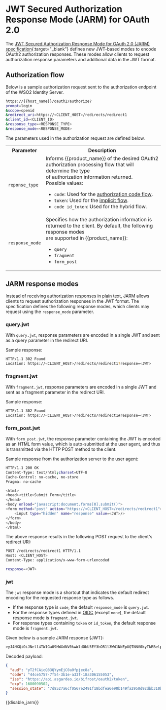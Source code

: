 # JWT Secured Authorization Response Mode (JARM) for OAuth 2.0

The [JWT Secured Authorization Response Mode for OAuth 2.0 (JARM) specification](https://openid.net/specs/openid-financial-api-jarm-ID1.html){:target="_blank"} defines new JWT-based modes to encode OAuth2 authorization responses. These modes allow clients to request authorization response parameters and additional data in the JWT format.

## Authorization flow

Below is a sample authorization request sent to the authorization endpoint of the WSO2 Identity Server.

```bash
https://{{host_name}}/oauth2/authorize?
prompt=login
&scope=openid
&redirect_uri=https://<CLIENT_HOST>/redirects/redirect1
&client_id=<CLIENT_ID>
&response_type=<RESPONSE_TYPE>
&response_mode=<RESPONSE_MODE>
```

The parameters used in the authorization request are defined below.

<table>
    <tr>
        <th>Parameter</th>
        <th>Description</th>
    </tr>
    <tr>
        <td><code>reponse_type</code></td>
        <td>
            Informs {{product_name}} of the desired OAuth2 authorization processing flow that will determine the type</br> of authorization information returned.</br>
            Possible values:
            <ul>
                <li>
                    <code>code</code>: Used for the <a href="{{base_path}}/references/grant-types/#authorization-code-grant">authorization code flow</a>.
                </li>
                <li>
                    <code>token</code>: Used for the <a href="{{base_path}}/references/grant-types/#implicit-grant">implicit flow</a>.
                </li>
                <li>
                    <code>code id_token</code>: Used for the <!-- TODO   <a href="../openid-connect-hybrid-flow">-->hybrid flow</a>.
                </li>
            </ul>
        </td>
    </tr>
    <tr>
        <td><code>response_mode</code></td>
        <td>Specifies how the authorization information is returned to the client. By default, the following response modes </br> are supported in {{product_name}}:
            <ul>
                <li><code>query</code></li>
                <li><code>fragment</code></li>
                <li><code>form_post</code></li>
            </ul>
        </td>
    </tr>
</table>

## JARM response modes

Instead of receiving authorization responses in plain text, JARM allows clients to request authorization responses in the JWT format. The specification defines the following response modes, which clients may request using the `response_mode` parameter.

### query.jwt
  
With `query.jwt`, response parameters are encoded in a single JWT and sent as a query parameter in the redirect URI.

Sample response:

```bash
HTTP/1.1 302 Found
Location: https://<CLIENT_HOST>/redirects/redirect1?response=<JWT>
```

### fragment.jwt

With `fragment.jwt`, response parameters are encoded in a single JWT and sent as a fragment parameter in the redirect URI.

Sample response:

```bash
HTTP/1.1 302 Found
Location: https://<CLIENT_HOST>/redirects/redirect1#response=<JWT>
```

### form_post.jwt

With `form_post.jwt`, the response parameter containing the JWT is encoded as an HTML form value, which is auto-submitted at the user agent, and thus is transmitted via the HTTP POST method to the client.

Sample response from the authorization server to the user agent:

```bash
HTTP/1.1 200 OK
Content-Type: text/html;charset=UTF-8
Cache-Control: no-cache, no-store
Pragma: no-cache

<html>
<head><title>Submit Form</title>
</head>
<body onload="javascript:document.forms[0].submit()">
<form method="post" action="https://<CLIENT_HOST>/redirects/redirect1">
    <input type="hidden" name="response" value=<JWT>/>
</form>
</body>
</html>
```

The above response results in the following POST request to the client's redirect URI:

```bash
POST /redirects/redirect1 HTTP/1.1
Host: <CLIENT_HOST>
Content-Type: application/x-www-form-urlencoded

response=<JWT>
```

### jwt

The `jwt` response mode is a shortcut that indicates the default redirect encoding for the requested response type as follows.

- If the response type is `code`, the default `response_mode` is `query.jwt`.
- For the response types defined in <a href="https://openid.net/specs/oauth-v2-multiple-response-types-1_0.html" target="_blank">OIDC</a> (​​except `none`), the default response mode is `fragment.jwt`.
- For response types containing `token` or `id_token`, the default response mode is `fragment.jwt`.

Given below is a sample JARM response {JWT}:

```bash
eyJ4NXQiOiJNell4TW1Ga09HWXdNV0kwWldObU5EY3hOR1l3WW1NNFpUQTNNV0kyTkRBelpHUXpOR00wWkdSbE5qSmtPREZrWkRSaU9URmtNV0ZoTXpVMlpHVmxOZyIsImtpZCI6Ik16WXhNbUZrT0dZd01XSTBaV05tTkRjeE5HWXdZbU00WlRBM01XSTJOREF6WkdRek5HTTBaR1JsTmpKa09ERmtaRFJpT1RGa01XRmhNelUyWkdWbE5nX1JTMjU2IiwiYWxnIjoiUlMyNTYifQ.ewogICJhdWQiOiAieVQyZkNBaWNRODNRWXltRWpDMGEwZnBqZWM4YSIsCiAgImNvZGUiOiAiNDRjZTU3NTctN2Y1NC0zYjFlLWEzM2YtMThhMzA2MTU1MDUzIiwKICAiaXNzIjogImh0dHBzOi8vYXBpLmFzZ2FyZGVvLmlvL2JpZnJvc3Qvb2F1dGgyL3Rva2VuIiwKICAiZXhwIjogMTY4MDA5MDUwMiwKICAic2Vzc2lvbl9zdGF0ZSI6ICI3ZDg1MjdhNmNmMDU2N2UyNDkxZjE4YmRmZWE2ZTkwYjE0OWZhMjk1MGQ5MmRiYjMxMGI1NDIxOWI3MzNlNDgxLnNwdUVZVUJtUF9FTGVUZEtQX2U3SkEiCn0=.wYIBpEIhYdFq4W3mrx4gcAI2kSgJ5viQ6qGntHsIRMT2wg9F4d-DzMEkMvy4tOup2dlZNby80Sf1djuG44Z-1xbellcuk7hRfotlMOjSLc7fmkzy0b4HvwcN66U9wETWQfixUTbWbOvmqMqzdMQKtSB2b7oWEh5EHOlQQ6vrGJc2eSxquMN_O17PlYKF0smXSgoESIunf8k5sGydO8MvwVZ4-qfqnx7Lx7Huk36CfW-CFI0IXIehi017onOx0FOXwRaizMM45M0zfzyvg4CbZUaGPeGuyO7DVsUPwjdkrjkhiKcXR61S01uqj8-_AAgtZMJHMI3yJQmvWM4ezNe9_Q
```

Decoded payload:

```json
{
  "aud": "yT2fCAicQ83QYymEjC0a0fpjec8a",
  "code": "44ce5757-7f54-3b1e-a33f-18a306155053",
  "iss": "https://api.asgardeo.io/bifrost/oauth2/token",
  "exp": 1680090502,
  "session_state": "7d8527a6cf0567e2491f18bdfea6e90b149fa2950d92dbb310b54219b733e481.spuEYUBmP_ELeTdKP_e7JA"
}
```

{{disable_jarm}}
